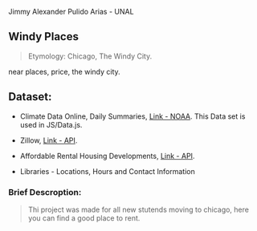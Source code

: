 Jimmy Alexander Pulido Arias - UNAL

## Windy Places

> Etymology: Chicago, The Windy City.  

near places, price, the windy city.

## Dataset:
- Climate Data Online, Daily Summaries, [Link - NOAA](https://www.ncdc.noaa.gov/cdo-web/datasets). This Data set is used in JS/Data.js.

- Zillow, [Link - API](https://www.zillow.com/howto/api/APIOverview.htm).

- Affordable Rental Housing Developments, [Link - API](https://catalog.data.gov/dataset/affordable-rental-housing-developments-ef5c2).

- Libraries - Locations, Hours and Contact Information

### Brief Descroption:

 > Thi project was made for all new stutends moving to chicago, here you can find a good place to rent.
